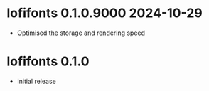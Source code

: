 # lofifonts 0.1.0.9000  2024-10-29

* Optimised the storage and rendering speed

# lofifonts 0.1.0

* Initial release